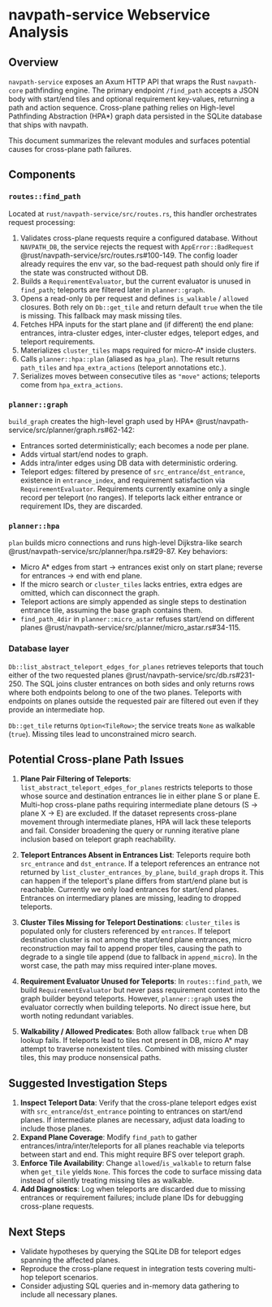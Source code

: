 # navpath-service Webservice Analysis

## Overview

`navpath-service` exposes an Axum HTTP API that wraps the Rust `navpath-core` pathfinding engine. The primary endpoint `/find_path` accepts a JSON body with start/end tiles and optional requirement key-values, returning a path and action sequence. Cross-plane pathing relies on High-level Pathfinding Abstraction (HPA*) graph data persisted in the SQLite database that ships with navpath.

This document summarizes the relevant modules and surfaces potential causes for cross-plane path failures.

## Components

### `routes::find_path`

Located at `rust/navpath-service/src/routes.rs`, this handler orchestrates request processing:

1. Validates cross-plane requests require a configured database. Without `NAVPATH_DB`, the service rejects the request with `AppError::BadRequest` @rust/navpath-service/src/routes.rs#100-149. The config loader already requires the env var, so the bad-request path should only fire if the state was constructed without DB.
2. Builds a `RequirementEvaluator`, but the current evaluator is unused in `find_path`; teleports are filtered later in `planner::graph`.
3. Opens a read-only `Db` per request and defines `is_walkable` / `allowed` closures. Both rely on `Db::get_tile` and return default `true` when the tile is missing. This fallback may mask missing tiles.
4. Fetches HPA inputs for the start plane and (if different) the end plane: entrances, intra-cluster edges, inter-cluster edges, teleport edges, and teleport requirements.
5. Materializes `cluster_tiles` maps required for micro-A* inside clusters.
6. Calls `planner::hpa::plan` (aliased as `hpa_plan`). The result returns `path_tiles` and `hpa_extra_actions` (teleport annotations etc.).
7. Serializes moves between consecutive tiles as `"move"` actions; teleports come from `hpa_extra_actions`.

### `planner::graph`

`build_graph` creates the high-level graph used by HPA* @rust/navpath-service/src/planner/graph.rs#62-142:

- Entrances sorted deterministically; each becomes a node per plane.
- Adds virtual start/end nodes to graph.
- Adds intra/inter edges using DB data with deterministic ordering.
- Teleport edges: filtered by presence of `src_entrance`/`dst_entrance`, existence in `entrance_index`, and requirement satisfaction via `RequirementEvaluator`. Requirements currently examine only a single record per teleport (no ranges). If teleports lack either entrance or requirement IDs, they are discarded.

### `planner::hpa`

`plan` builds micro connections and runs high-level Dijkstra-like search @rust/navpath-service/src/planner/hpa.rs#29-87. Key behaviors:

- Micro A* edges from start -> entrances exist only on start plane; reverse for entrances -> end with end plane.
- If the micro search or `cluster_tiles` lacks entries, extra edges are omitted, which can disconnect the graph.
- Teleport actions are simply appended as single steps to destination entrance tile, assuming the base graph contains them.
- `find_path_4dir` in `planner::micro_astar` refuses start/end on different planes @rust/navpath-service/src/planner/micro_astar.rs#34-115.

### Database layer

`Db::list_abstract_teleport_edges_for_planes` retrieves teleports that touch either of the two requested planes @rust/navpath-service/src/db.rs#231-250. The SQL joins cluster entrances on both sides and only returns rows where both endpoints belong to one of the two planes. Teleports with endpoints on planes outside the requested pair are filtered out even if they provide an intermediate hop.

`Db::get_tile` returns `Option<TileRow>`; the service treats `None` as walkable (`true`). Missing tiles lead to unconstrained micro search.

## Potential Cross-plane Path Issues

1. **Plane Pair Filtering of Teleports**: `list_abstract_teleport_edges_for_planes` restricts teleports to those whose source and destination entrances lie in either plane S or plane E. Multi-hop cross-plane paths requiring intermediate plane detours (S -> plane X -> E) are excluded. If the dataset represents cross-plane movement through intermediate planes, HPA will lack these teleports and fail. Consider broadening the query or running iterative plane inclusion based on teleport graph reachability.

2. **Teleport Entrances Absent in Entrances List**: Teleports require both `src_entrance` and `dst_entrance`. If a teleport references an entrance not returned by `list_cluster_entrances_by_plane`, `build_graph` drops it. This can happen if the teleport's plane differs from start/end plane but is reachable. Currently we only load entrances for start/end planes. Entrances on intermediary planes are missing, leading to dropped teleports.

3. **Cluster Tiles Missing for Teleport Destinations**: `cluster_tiles` is populated only for clusters referenced by `entrances`. If teleport destination cluster is not among the start/end plane entrances, micro reconstruction may fail to append proper tiles, causing the path to degrade to a single tile append (due to fallback in `append_micro`). In the worst case, the path may miss required inter-plane moves.

4. **Requirement Evaluator Unused for Teleports**: In `routes::find_path`, we build `RequirementEvaluator` but never pass requirement context into the graph builder beyond teleports. However, `planner::graph` uses the evaluator correctly when building teleports. No direct issue here, but worth noting redundant variables.

5. **Walkability / Allowed Predicates**: Both allow fallback `true` when DB lookup fails. If teleports lead to tiles not present in DB, micro A* may attempt to traverse nonexistent tiles. Combined with missing cluster tiles, this may produce nonsensical paths.

## Suggested Investigation Steps

1. **Inspect Teleport Data**: Verify that the cross-plane teleport edges exist with `src_entrance`/`dst_entrance` pointing to entrances on start/end planes. If intermediate planes are necessary, adjust data loading to include those planes.
2. **Expand Plane Coverage**: Modify `find_path` to gather entrances/intra/inter/teleports for all planes reachable via teleports between start and end. This might require BFS over teleport graph.
3. **Enforce Tile Availability**: Change `allowed`/`is_walkable` to return false when `get_tile` yields `None`. This forces the code to surface missing data instead of silently treating missing tiles as walkable.
4. **Add Diagnostics**: Log when teleports are discarded due to missing entrances or requirement failures; include plane IDs for debugging cross-plane requests.

## Next Steps

- Validate hypotheses by querying the SQLite DB for teleport edges spanning the affected planes.
- Reproduce the cross-plane request in integration tests covering multi-hop teleport scenarios.
- Consider adjusting SQL queries and in-memory data gathering to include all necessary planes.

